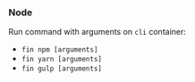 ### Node

Run command with arguments on `cli` container:
* `fin npm [arguments]`
* `fin yarn [arguments]`
* `fin gulp [arguments]`
